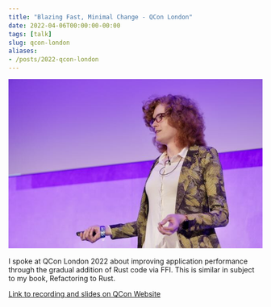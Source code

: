 ```yaml
---
title: "Blazing Fast, Minimal Change - QCon London"
date: 2022-04-06T00:00:00-00:00
tags: [talk]
slug: qcon-london
aliases:
- /posts/2022-qcon-london
---
```


![Photo of Lily speaking at QCon London](./speaking.jpg)

I spoke at QCon London 2022 about improving application performance through the
gradual addition of Rust code via FFI. This is similar in subject to my book,
Refactoring to Rust.

[Link to recording and slides on QCon Website](https://www.infoq.com/presentations/refactoring-rust/)
